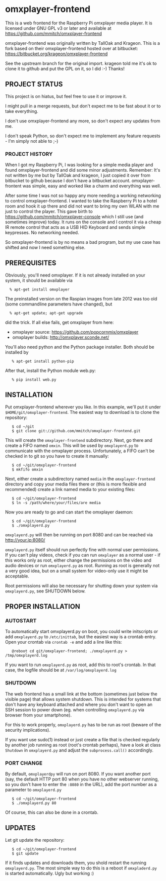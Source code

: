 omxplayer-frontend
==================

This is a web frontend for the Raspberry Pi omxplayer media player.
It is licensed under GNU GPL v3 or later and available at 
https://github.com/mmitch/omxplayer-frontend

omxplayer-frontend was originally written by TallOak and Krageon.
This is a fork based on their omxplayer-frontend hosted over at
bitbucket: https://bitbucket.org/krageon/omxplayer-frontend

See the upstream branch for the original import.  krageon told me
it's ok to clone it to github and put the GPL on it, so I did :-)
Thanks!


PROJECT STATUS
--------------

This project is on hiatus, but feel free to use it or improve it.

I might pull in a merge requests, but don't expect me to be fast about
it or to take everything.

I don't use omxplayer-frontend any more, so don't expect any updates
from me.

I don't speak Python, so don't expect me to implement any feature
requests - I'm simply not able to ;-)


### PROJECT HISTORY ###

When I got my Raspberry Pi, I was looking for a simple media player
and found omxplayer-frontend and did some minor adjustments.
Remember: It's not written by me but by TallOak and krageon, I just
copied it over from bitbucket to github because I don't have a
bitbucket account.  omxplayer-frontent was simple, easy and worked
like a charm and everything was well.

After some time I was not so happy any more needing a working
networking to control omxplayer-frontend.  I wanted to take the
Raspberry Pi to a hotel room and hook it up there and did not want to
bring my own WLAN with me just to control the player.  This gave birth
to https://github.com/mmitch/omxplayer-console which I still use (and
sometimes improve) today.  It runs on the console and I control it via
a cheap IR remote control that acts as a USB HID Keyboard and sends
simple keypresses.  No networking needed.

So omxplayer-frontend is by no means a bad program, but my use case
has shifted and now I need something else.


PREREQUISITES
-------------

Obviously, you'll need omxplayer.  If it is not already installed on
your system, it should be available via
```
  % apt-get install omxplayer
```

The preinstalled version on the Raspian images from late 2012 was too
old (some commandline parameters have changed), but
```
  % apt-get update; apt-get upgrade
```

did the trick.  If all else fails, get omxplayer from here:
* omxplayer source:   https://github.com/popcornmix/omxplayer
* omxplayer builds:   http://omxplayer.sconde.net/


You'll also need python and the Python package installer.  Both should
be installed by 
```
   % apt-get install python-pip
```

After that, install the Python module web.py:
```
   % pip install web.py
```


INSTALLATION
------------

Put omxplayer-frontend wherever you like.  In this example, we'll put
it under `$HOME/git/omxplayer-frontend`.  The easiest way to download
is to clone the repository:
```
   $ cd ~/git
   $ git clone git://github.com/mmitch/omxplayer-frontend.git
```
This will create the `omxplayer-frontend` subdirectory.  Next, go there
and create a FIFO named `omxin`.  This will be used by `omxplayerd.py`
to communicate with the omxplayer process.  Unfortunately, a FIFO
can't be checked in to git so you have to create it manually:
```
   $ cd ~/git/omxplayer-frontend
   $ mkfifo omxin
```
Next, either create a subdirectory named `media` in the
`omxplayer-frontend` directory and copy your media files there or
(this is more flexible and recommended) create a link named media to
your existing files:
```
   $ cd ~/git/omxplayer-frontend
   $ ln -s /path/where/your/files/are media
```
Now you are ready to go and can start the omxplayer daemon:
```
   $ cd ~/git/omxplayer-frontend
   $ ./omxplayerd.py
```
`omxplayerd.py` will then be running on port 8080 and can be reached via
http://your.ip:8080/

`omxplayerd.py` itself should run perfectly fine with normal user
permissions.  If you can't play videos, check if you can run `omxplayer`
as a normal user - if this works only as root, either change the
permissions on the video and audio devices or run `omxplayerd.py` as
root.  Running as root is generally not a very good idea, but on a
small system for video-only use it might be acceptable.

Root permissions will also be necessary for shutting down your system
via `omxplayerd.py`, see SHUTDOWN below.


PROPER INSTALLATION
-------------------

### AUTOSTART ###

To automatically start omxplayerd.py on boot, you could write
initscripts or add `omxplayerd.py` to `/etc/inittab`, but the easiest way
is a crontab entry.  Open your crontab via `crontab -e` and add a line
like this:
```
   @reboot cd git/omxplayer-frontend; ./omxplayerd.py > /tmp/omxplayerd.log
```
If you want to run `omxplayerd.py` as root, add this to root's crontab.
In that case, the logfile should be at `/var/log/omxplayerd.log`


### SHUTDOWN ###

The web frontend has a small link at the bottom (sometimes just below
the visible page) that allows system shutdown.  This is intended for
systems that don't have any keyboard attached and where you don't want
to open an SSH session to power down (eg. when controlling
`omxplayerd.py` via browser from your smartphone).

For this to work properly, `omxplayerd.py` has to be run as root
(beware of the security implications).

If you want use sudo(1) instead or just create a file that is checked
regularly by another job running as root (root's crontab perhaps),
have a look at class `Shutdown` in `omxplayerd.py` and adjust the
`subprocess.call()` accordingly.


### PORT CHANGE ###

By default, `omxplayerdpy` will run on port 8080. If you want another
port (say, the default HTTP port 80 when you have no other webserver
running, so you don't have to enter the `:8080` in the URL), add the
port number as a parameter to `omxplayerd.py`
```
   $ cd ~/git/omxplayer-frontend
   $ ./omxplayerd.py 80
```
Of course, this can also be done in a crontab.


UPDATES
-------

Let git update the repository:
```
   $ cd ~/git/omxplayer-frontend
   $ git update
```
If it finds updates and downloads them, you shold restart the running
`omxplayerd.py`.  The most simple way to do this is a reboot if
`omxpladerd.py` is started automatically.  Ugly but working :)

